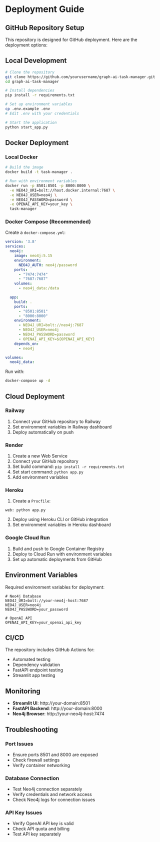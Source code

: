 # Deployment Guide

## GitHub Repository Setup

This repository is designed for GitHub deployment. Here are the deployment options:

## Local Development

```bash
# Clone the repository
git clone https://github.com/yourusername/graph-ai-task-manager.git
cd graph-ai-task-manager

# Install dependencies
pip install -r requirements.txt

# Set up environment variables
cp .env.example .env
# Edit .env with your credentials

# Start the application
python start_app.py
```

## Docker Deployment

### Local Docker
```bash
# Build the image
docker build -t task-manager .

# Run with environment variables
docker run -p 8501:8501 -p 8000:8000 \
  -e NEO4J_URI=bolt://host.docker.internal:7687 \
  -e NEO4J_USER=neo4j \
  -e NEO4J_PASSWORD=password \
  -e OPENAI_API_KEY=your_key \
  task-manager
```

### Docker Compose (Recommended)
Create a `docker-compose.yml`:

```yaml
version: '3.8'
services:
  neo4j:
    image: neo4j:5.15
    environment:
      NEO4J_AUTH: neo4j/password
    ports:
      - "7474:7474"
      - "7687:7687"
    volumes:
      - neo4j_data:/data

  app:
    build: .
    ports:
      - "8501:8501"
      - "8000:8000"
    environment:
      - NEO4J_URI=bolt://neo4j:7687
      - NEO4J_USER=neo4j
      - NEO4J_PASSWORD=password
      - OPENAI_API_KEY=${OPENAI_API_KEY}
    depends_on:
      - neo4j

volumes:
  neo4j_data:
```

Run with:
```bash
docker-compose up -d
```

## Cloud Deployment

### Railway
1. Connect your GitHub repository to Railway
2. Set environment variables in Railway dashboard
3. Deploy automatically on push

### Render
1. Create a new Web Service
2. Connect your GitHub repository
3. Set build command: `pip install -r requirements.txt`
4. Set start command: `python app.py`
5. Add environment variables

### Heroku
1. Create a `Procfile`:
```
web: python app.py
```
2. Deploy using Heroku CLI or GitHub integration
3. Set environment variables in Heroku dashboard

### Google Cloud Run
1. Build and push to Google Container Registry
2. Deploy to Cloud Run with environment variables
3. Set up automatic deployments from GitHub

## Environment Variables

Required environment variables for deployment:

```env
# Neo4j Database
NEO4J_URI=bolt://your-neo4j-host:7687
NEO4J_USER=neo4j
NEO4J_PASSWORD=your_password

# OpenAI API
OPENAI_API_KEY=your_openai_api_key
```

## CI/CD

The repository includes GitHub Actions for:
- Automated testing
- Dependency validation
- FastAPI endpoint testing
- Streamlit app testing

## Monitoring

- **Streamlit UI**: http://your-domain:8501
- **FastAPI Backend**: http://your-domain:8000
- **Neo4j Browser**: http://your-neo4j-host:7474

## Troubleshooting

### Port Issues
- Ensure ports 8501 and 8000 are exposed
- Check firewall settings
- Verify container networking

### Database Connection
- Test Neo4j connection separately
- Verify credentials and network access
- Check Neo4j logs for connection issues

### API Key Issues
- Verify OpenAI API key is valid
- Check API quota and billing
- Test API key separately 